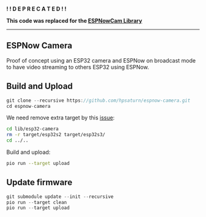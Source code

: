 **! ! D E P R E C A T E D ! !**

**This code was replaced for the [ESPNowCam Library](https://github.com/hpsaturn/esp32s3-cam)**

---

## ESPNow Camera 

Proof of concept using an ESP32 camera and ESPNow on broadcast mode to have video streaming to others ESP32 using ESPNow.

## Build and Upload

```cpp
git clone --recursive https://github.com/hpsaturn/espnow-camera.git
cd espnow-camera
``` 

We need remove extra target by this [issue](https://github.com/espressif/esp32-camera/issues/454):

```bash
cd lib/esp32-camera
rm -r target/esp32s2 target/esp32s3/
cd ../..
``` 

Build and upload:

```bash
pio run --target upload
``` 

## Update firmware

```cpp
git submodule update --init --recursive
pio run --target clean
pio run --target upload
```

